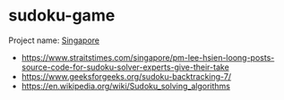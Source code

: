 # sudoku-game

Project name: [Singapore](https://leetcode.com/problems/sudoku-solver/solutions/15796/Singapore-prime-minister-Lee-Hsien-Loong's-Sudoku-Solver-code-runs-in-1ms/)

* <https://www.straitstimes.com/singapore/pm-lee-hsien-loong-posts-source-code-for-sudoku-solver-experts-give-their-take>
* <https://www.geeksforgeeks.org/sudoku-backtracking-7/>
* <https://en.wikipedia.org/wiki/Sudoku_solving_algorithms>
